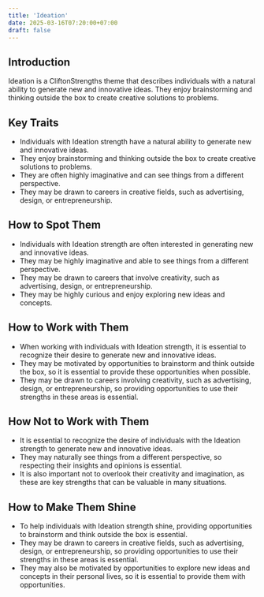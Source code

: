 ```yaml
---
title: 'Ideation'
date: 2025-03-16T07:20:00+07:00
draft: false
---
```


## Introduction

Ideation is a CliftonStrengths theme that describes individuals with a natural ability to generate new and innovative ideas. They enjoy brainstorming and thinking outside the box to create creative solutions to problems.

## Key Traits

- Individuals with Ideation strength have a natural ability to generate new and innovative ideas.
- They enjoy brainstorming and thinking outside the box to create creative solutions to problems.
- They are often highly imaginative and can see things from a different perspective.
- They may be drawn to careers in creative fields, such as advertising, design, or entrepreneurship.

## How to Spot Them

- Individuals with Ideation strength are often interested in generating new and innovative ideas.
- They may be highly imaginative and able to see things from a different perspective.
- They may be drawn to careers that involve creativity, such as advertising, design, or entrepreneurship.
- They may be highly curious and enjoy exploring new ideas and concepts.

## How to Work with Them

- When working with individuals with Ideation strength, it is essential to recognize their desire to generate new and innovative ideas.
- They may be motivated by opportunities to brainstorm and think outside the box, so it is essential to provide these opportunities when possible.
- They may be drawn to careers involving creativity, such as advertising, design, or entrepreneurship, so providing opportunities to use their strengths in these areas is essential.

## How Not to Work with Them

- It is essential to recognize the desire of individuals with the Ideation strength to generate new and innovative ideas.
- They may naturally see things from a different perspective, so respecting their insights and opinions is essential.
- It is also important not to overlook their creativity and imagination, as these are key strengths that can be valuable in many situations.

## How to Make Them Shine

- To help individuals with Ideation strength shine, providing opportunities to brainstorm and think outside the box is essential.
- They may be drawn to careers in creative fields, such as advertising, design, or entrepreneurship, so providing opportunities to use their strengths in these areas is essential.
- They may also be motivated by opportunities to explore new ideas and concepts in their personal lives, so it is essential to provide them with opportunities.
